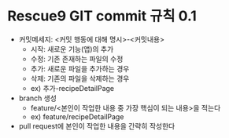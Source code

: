 # Rescue9 GIT commit 규칙 0.1
- 커밋메세지: <커밋 행동에 대해 명시>-<커밋내용>
  - 시작: 새로운 기능(앱)의 추가
  - 수정: 기존 존재하는 파일의 수정
  - 추가: 새로운 파일을 추가하는 경우
  - 삭제: 기존의 파일을 삭제하는 경우
  - ex) 추가-recipeDetailPage
- branch 생성
  - feature/<본인이 작업한 내용 중 가장 핵심이 되는 내용>을 적는다
  - ex) feature/recipeDetailPage
- pull request에 본인이 작업한 내용을 간략히 작성한다
